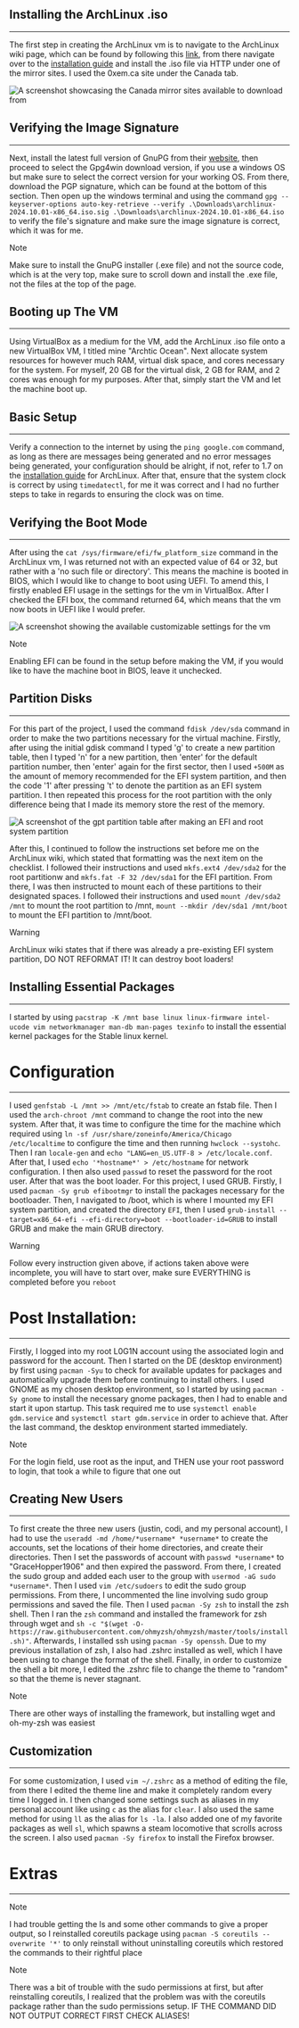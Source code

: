 ## Installing the ArchLinux .iso
---
The first step in creating the ArchLinux vm is to navigate to the ArchLinux wiki page, which can be found by following this [link](https://wiki.archlinux.org/title/Main_page), from there navigate over to the [installation guide](https://wiki.archlinux.org/title/Installation_guide) and install the .iso file via HTTP under one of the mirror sites. I used the 0xem.ca site under the Canada tab.

![A screenshot showcasing the Canada mirror sites available to download from](https://github.com/PcKaPnCh/PcKaPnCh.github.io/blob/main/Screenshot%202024-10-20%20222537.png)

## Verifying the Image Signature
___
Next, install the latest full version of GnuPG from their [website](https://gnupg.org/download/), then proceed to select the Gpg4win download version, if you use a windows OS but make sure to select the correct version for your working OS. From there, download the PGP signature, which can be found at the bottom of this section. Then open up the windows terminal and using the command ```gpg --keyserver-options auto-key-retrieve --verify .\Downloads\archlinux-2024.10.01-x86_64.iso.sig .\Downloads\archlinux-2024.10.01-x86_64.iso ```  to verify the file's signature and make sure the image signature is correct, which it was for me.

> [!NOTE] 
> Make sure to install the GnuPG installer (.exe file) and not the source code, which is at the very top, make sure to scroll down and install the .exe file, not the files at the top of the page.

## Booting up The VM
___
Using VirtualBox as a medium for the VM, add the ArchLinux .iso file onto a new VirtualBox VM, I titled mine "Archtic Ocean". Next allocate system resources for however much RAM, virtual disk space, and cores necessary for the system. For myself, 20 GB for the virtual disk, 2 GB for RAM, and 2 cores was enough for my purposes. After that, simply start the VM and let the machine boot up.

## Basic Setup
___
Verify a connection to the internet by using the ```ping google.com``` command, as long as there are messages being generated and no error messages being generated, your configuration should be alright, if not, refer to 1.7 on the [installation guide](https://wiki.archlinux.org/title/Installation_guide) for ArchLinux. After that, ensure that the system clock is correct by using ```timedatectl```, for me it was correct and I had no further steps to take in regards to ensuring the clock was on time. 

## Verifying the Boot Mode
___
After using the ```cat /sys/firmware/efi/fw_platform_size``` command in the ArchLinux vm, I was returned not with an expected value of 64 or 32, but rather with a 'no such file or directory'. This means the machine is booted in BIOS, which I would like to change to boot using UEFI. To amend this, I firstly enabled EFI usage in the settings for the vm in VirtualBox. After I checked the EFI box, the command returned 64, which means that the vm now boots in UEFI like I would prefer.

![A screenshot showing the available customizable settings for the vm](https://github.com/PcKaPnCh/PcKaPnCh.github.io/blob/main/Screenshot%202024-10-22%20130027.png)

>[!NOTE]
>Enabling EFI can be found in the setup before making the VM, if you would like to have the machine boot in BIOS, leave it unchecked.
## Partition Disks
___
For this part of the project, I used the command ```fdisk /dev/sda``` command in order to make the two partitions necessary for the virtual machine. Firstly, after using the initial gdisk command I typed 'g' to create a new partition table, then I typed 'n' for a new partition, then 'enter' for the default partition number, then 'enter' again for the first sector, then I used ```+500M``` as the amount of memory recommended for the EFI system partition, and then the code '1' after pressing 't' to denote the partition as an EFI system partition. I then repeated this process for the root partition with the only difference being that I made its memory store the rest of the memory.

![A screenshot of the gpt partition table after making an EFI and root system partition](https://github.com/PcKaPnCh/PcKaPnCh.github.io/blob/main/Screenshot%202024-10-24%20134136.png)

After this, I continued to follow the instructions set before me on the ArchLinux wiki, which stated that formatting was the next item on the checklist. I followed their instructions and used ```mkfs.ext4 /dev/sda2``` for the root partitionw and ```mkfs.fat -F 32 /dev/sda1``` for the EFI partition. From there, I was then instructed to mount each of these partitions to their designated spaces. I followed their instructions and used ```mount /dev/sda2 /mnt``` to mount the root partition to /mnt, ```mount --mkdir /dev/sda1 /mnt/boot``` to mount the EFI partition to /mnt/boot.
>[!Warning]
>ArchLinux wiki states that if there was already a pre-existing EFI system partition, DO NOT REFORMAT IT! It can destroy boot loaders!

## Installing Essential Packages
___
I started by using ```pacstrap -K /mnt base linux linux-firmware intel-ucode vim networkmanager man-db man-pages texinfo``` to install the essential kernel packages for the Stable linux kernel.

# Configuration
___
I used ```genfstab -L /mnt >> /mnt/etc/fstab``` to create an fstab file. Then I used the ```arch-chroot /mnt``` command to change the root into the new system. After that, it was time to configure the time for the machine which required using ```ln -sf /usr/share/zoneinfo/America/Chicago /etc/localtime``` to configure the time and then running ```hwclock --systohc```. Then I ran ```locale-gen``` and ```echo "LANG=en_US.UTF-8 > /etc/locale.conf```. After that,  I used ```echo '*hostname*' > /etc/hostname``` for network configuration. I then also used ```passwd``` to reset the password for the root user. After that was the boot loader. For this project, I used GRUB. Firstly, I used ```pacman -Sy grub efibootmgr``` to install the packages necessary for the bootloader. Then, I navigated to /boot, which is where I mounted my EFI system partition, and created the directory ```EFI```, then I used ```grub-install --target=x86_64-efi --efi-directory=boot --bootloader-id=GRUB``` to install GRUB and make the main GRUB directory.
>[!Warning]
>Follow every instruction given above, if actions taken above were incomplete, you will have to start over, make sure EVERYTHING is completed before you `reboot` 
# Post Installation:
___
Firstly, I logged into my root L0G1N account using the associated login and password for the account. Then I started on the DE (desktop environment) by first using ```pacman -Syu``` to check for available updates for packages and automatically upgrade them before continuing to install others. I used GNOME as my chosen desktop environment, so I started by using ```pacman -Sy gnome``` to install the necessary gnome packages, then I had to enable and start it upon startup. This task required me to use ```systemctl enable gdm.service``` and ```systemctl start gdm.service``` in order to achieve that. After the last command, the desktop environment started immediately.

>[!Note]
>For the login field, use root as the input, and THEN use your root password to login, that took a while to figure that one out

## Creating New Users
___
To first create the three new users (justin, codi, and my personal account), I had to use the ```useradd -md /home/*username* *username*``` to create the accounts, set the locations of their home directories, and create their directories. Then I set the passwords of account with ```passwd *username*``` to "GraceHopper1906" and then expired the password.  From there, I created the sudo group and added each user to the group with ```usermod -aG sudo *username*```. Then I used ```vim /etc/sudoers``` to edit the sudo group permissions. From there, I uncommented the line involving sudo group permissions and saved the file. Then I used ```pacman -Sy zsh``` to install the zsh shell. Then I ran the ```zsh``` command and installed the framework for zsh through wget and ```sh -c "$(wget -O- https://raw.githubusercontent.com/ohmyzsh/ohmyzsh/master/tools/install.sh)"```. Afterwards, I installed ssh using ```pacman -Sy openssh```. Due to my previous installation of zsh, I also had .zshrc installed as well, which I have been using to change the format of the shell. Finally, in order to customize the shell a bit more, I edited the .zshrc file to change the theme to "random" so that the theme is never stagnant.

>[!NOTE] 
>There are other ways of installing the framework, but installing wget and oh-my-zsh was easiest 
## Customization
___
	
For some customization, I used ```vim ~/.zshrc``` as a method of editing the file, from there I edited the theme line and make it completely random every time I logged in. I then changed some settings such as aliases in my personal account like using ```c``` as the alias for ```clear```. I also used the same method for using ```ll``` as the alias for ```ls -la```.  I also added one of my favorite packages as well ```sl```, which spawns a steam locomotive that scrolls across the screen. I also used ```pacman -Sy firefox``` to install the Firefox browser.
# Extras
___
>[!Note] 
>I had trouble getting the ls and some other commands to give a proper output, so I reinstalled coreutils package using `pacman -S coreutils --overwrite '*'` to only reinstall without uninstalling coreutils which restored the commands to their rightful place

>[!Note] 
>There was a bit of trouble with the sudo permissions at first, but after reinstalling coreutils, I realized that the problem was with the coreutils package rather than the sudo permissions setup. IF THE COMMAND DID NOT OUTPUT CORRECT FIRST CHECK ALIASES!

